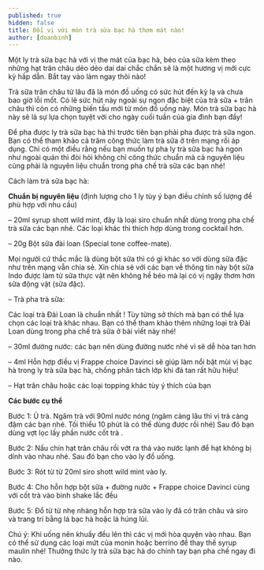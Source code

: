 ```yaml
---
published: true
hidden: false
title: Đổi vị với món trà sữa bạc hà thơm mát nào!
author: [doanbinh] 
---
```



Một ly trà sữa bạc hà với vị the mát của bạc hà, béo của sữa kèm theo những hạt trân châu dẻo dẻo dai dai chắc chắn sẽ là một hương vị mới cực kỳ hấp dẫn. Bắt tay vào làm ngay thôi nào!

Trà sữa trân châu từ lâu đã là món đồ uống có sức hút đến kỳ lạ và chưa bao giờ lỗi mốt. Có lẽ sức hút này ngoài sự ngon đặc biệt của trà sữa + trân châu thì còn có những biến tấu mới từ món đồ uống này. Món trà sữa bạc hà này sẽ là sự lựa chọn tuyệt vời cho ngày cuối tuần của gia đình bạn đấy!

Để pha được ly trà sữa bạc hà thì trước tiên bạn phải pha được trà sữa ngon. Bạn có thể tham khảo cả trăm công thức làm trà sữa ở trên mạng rồi áp dụng. Chỉ có một điều rằng nếu bạn muốn tự pha ly trà sữa bạc hà ngon như ngoài quán thì đòi hỏi không chỉ công thức chuẩn mà cả nguyên liệu cũng phải là nguyên liệu chuẩn trong pha chế trà sữa các bạn nhé!

Cách làm trà sữa bạc hà:

**Chuẩn bị nguyên liệu** (định lượng cho 1 ly tùy ý bạn điều chỉnh số lượng để phù hợp với nhu cầu)

– 20ml syrup shott wild mint, đây là loại siro chuẩn nhất dùng trong pha chế trà sữa các bạn nhé. Các loại khác thì thích hợp dùng trong cocktail hơn.



– 20g Bột sữa đài loan (Special tone coffee-mate).

Mọi người cứ thắc mắc là dùng bột sữa thì có gì khác so với dùng sữa đặc như trên mạng vẫn chia sẻ. Xin chia sẻ với các bạn về thông tin này bột sữa Indo được làm từ sữa thực vật nên không hề béo mà lại có vị ngậy thơm hơn sữa động vật (sữa đặc).



– Trà pha trà sữa:

Các loại trà Đài Loan là chuẩn nhất ! Tùy từng sở thích mà bạn có thể lựa chọn các loại trà khác nhau. Bạn có thể tham khảo thêm những loại trà Đài Loan dùng trong pha chế trà sữa ở bài viết này nhé!

– 30ml đường nước: các bạn nên dùng đường nước nhé vì sẽ dễ hòa tan hơn

– 4ml Hỗn hợp điều vị Frappe choice Davinci sẽ giúp làm nổi bật mùi vị bạc hà trong ly trà sữa bạc hà, chống phân tách lớp khi đá tan rất hữu hiệu!

– Hạt trân châu hoặc các loại topping khác tùy ý thích của bạn

**Các bước cụ thể**

Bước 1: Ủ trà. Ngâm trà với 90ml nước nóng (ngâm càng lâu thì vị trà càng đậm các bạn nhé. Tối thiểu 10 phút là có thể dùng được rồi nhé) Sau đó bạn dùng vợt lọc lấy phần nước cốt trà .

Bước 2: Nấu chín hạt trân châu rồi vớt ra thả vào nước lạnh để hạt không bị dính vào nhau nhé. Sau đó bạn cho vào ly đồ uống.

Bước 3: Rót từ từ 20ml siro shott wild mint vào ly.

Bước 4: Cho hỗn hợp bột sữa + đường nước + Frappe choice Davinci cùng với cốt trà vào bình shake lắc đều

Bước 5: Đổ từ từ nhẹ nhàng hỗn hợp trà sữa vào ly đã có trân châu và siro và trang trí bằng lá bạc hà hoặc lá húng lũi.

Chú ý: Khi uống nên khuấy đều lên thì các vị mới hòa quyện vào nhau. Bạn có thể sử dụng các loại mứt của monin hoặc berrino để thay thế syrup maulin nhé! Thưởng thức ly trà sữa bạc hà do chính tay bạn pha chế ngay đi nào.

      